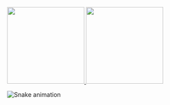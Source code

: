 <div>
  <a href="https://github.com/ghcordeiro">
    <img height="180em" src="https://github-readme-stats.vercel.app/api?username=ghcordeiro&show_icons=true&theme=dracula&include_all_commits=true&count_private=true"/>
    <img height="180em" src="https://github-readme-stats.vercel.app/api/top-langs/?username=ghcordeiro&layout=compact&langs_count=7&theme=dracula"/>
  </a>
</div>

![Snake animation](https://github.com/ghcordeiro/ghcordeiro/blob/output/github-snake-dark.svg)
